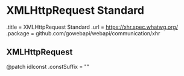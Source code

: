 # XMLHttpRequest Standard

.title = XMLHttpRequest Standard
.url = <https://xhr.spec.whatwg.org/>
.package = github.com/gowebapi/webapi/communication/xhr

## XMLHttpRequest

@patch idlconst
.constSuffix = ""
